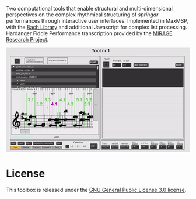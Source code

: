 Two computational tools that enable structural and multi-dimensional perspectives on the complex rhythmical structuring of *springar* performances through interactive user interfaces. Implemented in MaxMSP, with the [Bach Library](https://www.bachproject.net/) and additional Javascript for complex list processing. Hardanger Fiddle Performance transcription provided by the [MIRAGE Research Project](https://www.uio.no/ritmo/english/projects/mirage/).


<p align="center">
 <img src="toolkit.gif">
</p>


# License
This toolbox is released under the [GNU General Public License 3.0 license](https://www.gnu.org/licenses/gpl-3.0.en.html).
